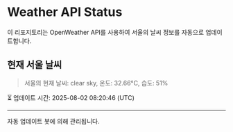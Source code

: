 
# Weather API Status

이 리포지토리는 OpenWeather API를 사용하여 서울의 날씨 정보를 자동으로 업데이트합니다.

## 현재 서울 날씨
> 서울의 현재 날씨: clear sky, 온도: 32.66°C, 습도: 51%

⏳ 업데이트 시간: 2025-08-02 08:20:46 (UTC)

---
자동 업데이트 봇에 의해 관리됩니다.
